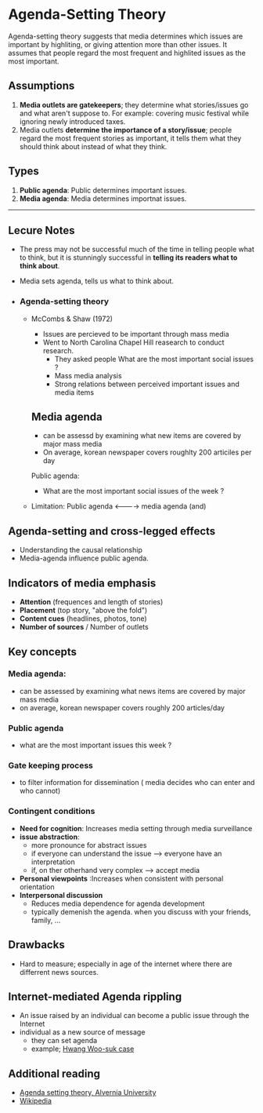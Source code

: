 # Agenda-Setting Theory

Agenda-setting theory suggests that media determines which issues are important by highliting, or giving attention more than other issues. It assumes that people regard the most frequent and highlited issues as the most important.

## Assumptions

1. **Media outlets are gatekeepers**; they determine what stories/issues go and what aren't suppose to. For example: covering music festival while ignoring newly introduced taxes. 
2. Media outlets **determine the importance of a story/issue**; people regard the most frequent stories as important, it tells them what they should think about instead of what they think.

## Types

1. **Public agenda**: Public determines important issues.
2. **Media agenda**: Media determines importnat issues.

---



## Lecure Notes

* The press may not be successful much of the time in telling people what to think, but it is stunningly successful in **telling its readers what to think about**.

- Media sets agenda, tells us what to think about.

- ### Agenda-setting theory

  - McCombs & Shaw (1972)

    - Issues are percieved to be important through mass media
    - Went to North Carolina Chapel Hill reasearch to conduct research. 
      - They asked people What are the most important social issues ? 
      - Mass media analysis 
      - Strong relations between perceived important issues and media items 

    ## Media agenda

    - can be assessd by examining what new items are covered by major mass media
    - On average, korean newspaper covers roughlty 200 articiles per day

    Public agenda:

    - What are the most important social issues of the week ? 

  - Limitation: Public agenda <----> media agenda (and)

## Agenda-setting and cross-legged effects

- Understanding the causal relationship 
- Media-agenda influence public agenda.

## Indicators of media emphasis 

- **Attention** (frequences and length of stories)
- **Placement** (top story, "above the fold")
- **Content cues** (headlines, photos, tone)
- **Number of sources** / Number of outlets 

## Key concepts 

### Media agenda:

- can be assessed by examining what news items are covered by major mass media
- on average, korean newspaper covers roughly 200 articles/day

### Public agenda

- what are the most important issues this week ?

### Gate keeping process 

- to filter information for dissemination ( media decides who can enter and who cannot)

### Contingent conditions 

- **Need for cognition**: Increases media setting through media surveillance
- **issue abstraction**: 
  - more pronounce for abstract issues
  - if everyone can understand the issue --> everyone have an interpretation
  - if, on ther otherhand very complex --> accept media
- **Personal viewpoints** :Increases when consistent with personal orientation
- **Interpersonal discussion** 
  - Reduces media dependence for agenda development
  - typically demenish the agenda. when you discuss with your friends, family, ...

## Drawbacks

* Hard to measure; especially in age of the internet where there are differrent news sources.

## Internet-mediated Agenda rippling

- An issue raised by an individual can become a public issue through the Internet
- individual as a new source of message 
  - they can set agenda
  - example; [Hwang Woo-suk case](https://en.wikipedia.org/wiki/Hwang_Woo-suk)

## Additional reading

* [Agenda setting theory, Alvernia University](https://online.alvernia.edu/articles/agenda-setting-theory/)
* [Wikipedia](https://en.wikipedia.org/wiki/Agenda-setting_theory)

